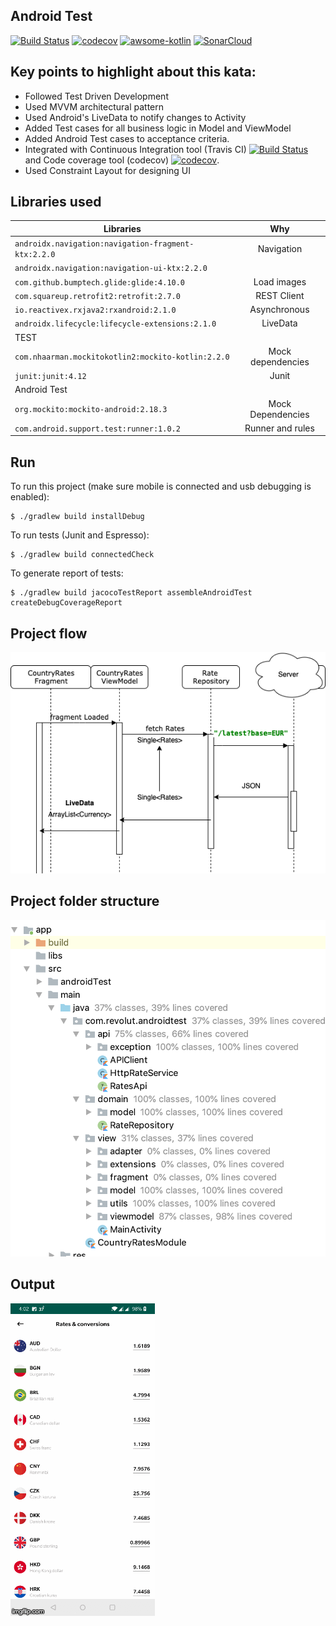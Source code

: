 
## Android Test
[![Build Status](https://travis-ci.com/ksananth87/Android-test.svg?branch=master)](https://travis-ci.com/ksananth87/Android-test)
[![codecov](https://codecov.io/gh/ksananth87/Android-test/branch/master/graph/badge.svg)](https://codecov.io/gh/ksananth87/Android-test)
[![awsome-kotlin](https://camo.githubusercontent.com/a0afa2c788fcce72a8d0983a6d6c11cfeaf7f5a9/68747470733a2f2f6b6f746c696e2e6c696e6b2f617765736f6d652d6b6f746c696e2e737667)](https://camo.githubusercontent.com/a0afa2c788fcce72a8d0983a6d6c11cfeaf7f5a9/68747470733a2f2f6b6f746c696e2e6c696e6b2f617765736f6d652d6b6f746c696e2e737667)
[![SonarCloud](https://sonarcloud.io/images/project_badges/sonarcloud-white.svg)](https://sonarcloud.io/dashboard?id=ksananth87_Test)

## Key points to highlight about this kata:
* Followed Test Driven Development
* Used MVVM architectural pattern 
* Used Android's LiveData to notify changes to Activity
* Added Test cases for all business logic in Model and ViewModel
* Added Android Test cases to acceptance criteria.
* Integrated with Continuous Integration tool (Travis CI) [![Build Status](https://travis-ci.com/ksananth87/Android-test.svg?branch=master)](https://travis-ci.com/ksananth87/Android-test) and Code coverage tool (codecov) [![codecov](https://codecov.io/gh/ksananth87/Android-test/branch/master/graph/badge.svg)](https://codecov.io/gh/ksananth87/Android-test).
* Used Constraint Layout for designing UI

## Libraries used

| Libraries        | Why           |
| ------------- |:-------------:|
| `androidx.navigation:navigation-fragment-ktx:2.2.0`      | Navigation |
| `androidx.navigation:navigation-ui-ktx:2.2.0`      |       |
| `com.github.bumptech.glide:glide:4.10.0`  | Load images      |
| `com.squareup.retrofit2:retrofit:2.7.0`  | REST Client      |
| `io.reactivex.rxjava2:rxandroid:2.1.0`  | Asynchronous     |
| `androidx.lifecycle:lifecycle-extensions:2.1.0`  | LiveData      |
| TEST |      |
| `com.nhaarman.mockitokotlin2:mockito-kotlin:2.2.0`  | Mock dependencies     |
| `junit:junit:4.12`  | Junit      |
| Android Test  |       |
| `org.mockito:mockito-android:2.18.3`  | Mock Dependencies    |
| `com.android.support.test:runner:1.0.2`  | Runner and rules      |

## Run
To run this project (make sure mobile is connected and usb debugging is enabled):

```
$ ./gradlew build installDebug
```
To run tests (Junit and Espresso):

```
$ ./gradlew build connectedCheck
```

To generate report of tests:

```
$ ./gradlew build jacocoTestReport assembleAndroidTest createDebugCoverageReport
```
## Project flow
![](https://github.com/ksananth87/Android-test/blob/master/project_structure.png)

## Project folder structure
![](https://github.com/ksananth87/Android-test/blob/master/project.png)

## Output
![](https://github.com/ksananth87/Android-test/blob/master/screenshot.gif)
